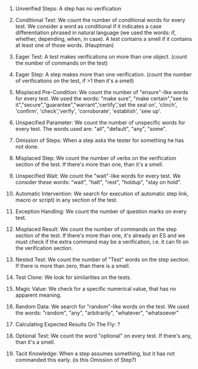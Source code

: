 1) Unverified Steps: A step has no verification


2) Conditional Test: We count the number of conditional words for every test. We consider a word as conditional if it indicates a case
differentiation phrased in natural language (we used the words: if, whether, depending, when, in case). A test contains a smell if it contains at least one of those words. (Hauptman)

3) Eager Test: A test makes verifications on more than one object. (count the number of commands on the test)


4) Eager Step: A step makes more than one verification. (count the number of verifications on the test, if >1 then it's a smell)

5) Misplaced Pre-Condition: We count the number of "ensure"-like words for every test. We used the words: "make sure", "make certain","see to it","secure","guarantee","warrant",'certify','set the seal on', 'clinch', 'confirm', 'check','verify', 'corroborate', 'establish', 'sew up'.

6) Unspecified Parameter: We count the number of unspecific words for every test. The words used are: "all", "default", "any", "some".

7) Omission of Steps: When a step asks the tester for something he has not done.
8) Misplaced Step: We count the number of verbs on the verification section of the test. If there's more than one, than it's a smell.
9) Unspecified Wait: We count the "wait"-like words for every test. We consider these words: "wait", "halt", "rest", "holdup", "stay on hold".


10) Automatic Intervention: We search for execution of automatic step link, macro or script) in any section of the test.


11) Exception Handling: We count the number of question marks on every test.
12) Misplaced Result: We count the number of commands on the step section of the test. If there's more than one, it's already an ES and we must check if the extra command may be a verification, i.e. it can fit on the verification section.
13) Nested Test: We count the number of "Test" words on the step section. If there is more than zero, than there is a smell.
14) Test Clone: We look for similarities on the tests.
15) Magic Value: We check for a specific numerical value, that has no apparent meaning. 
16) Random Data: We search for "random"-like words on the test. We used the words: "random", "any", "arbitrarily", "whatever", "whatsoever"
17) Calculating Expected Results On The Fly: ?
18) Optional Test: We count the word "optional" on every test. If there's any, than it's a smell.
19) Tacit Knowledge: When a step assumes something, but it has not commanded this early. (is this Omission of Step?)